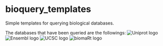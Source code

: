 # bioquery_templates
 Simple templates for querying biological databases.
 
The databases that have been queried are the followings:
![Uniprot logo](https://www.uniprot.org/images/logos/uniprot-rgb-optimized.svg=150x150)
![Ensembl logo](https://plants.ensembl.org/img/ensembl_logo.png)
![UCSC logo](https://genome.ucsc.edu/images/ucscHelixLogo.png)
![biomaRt logo](https://upload.wikimedia.org/wikipedia/commons/2/20/BioMartLogo.png)

